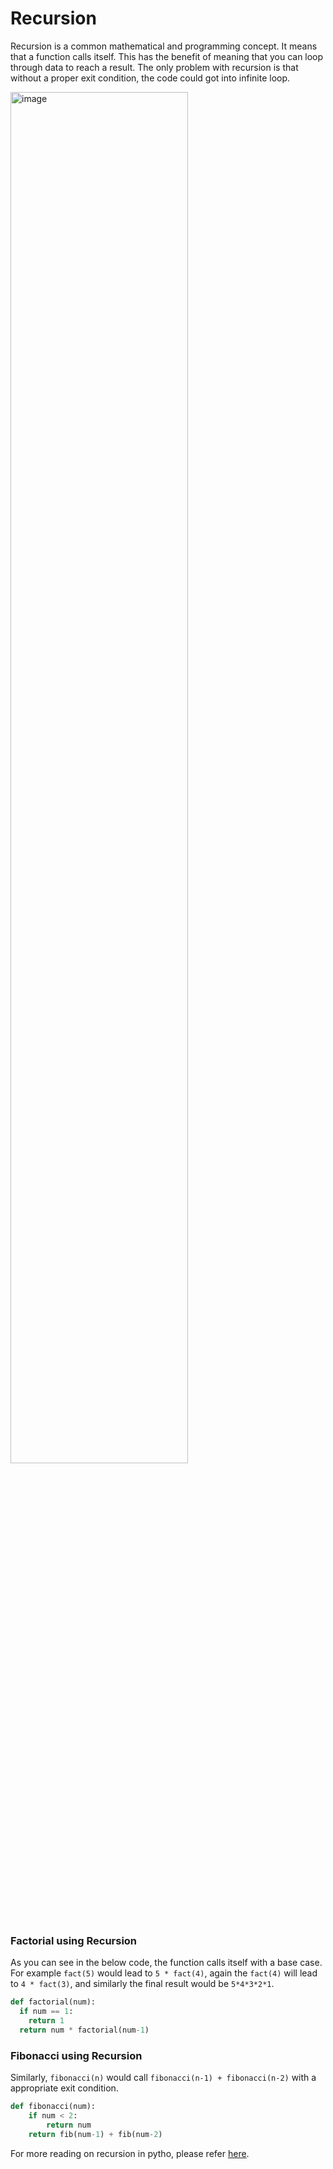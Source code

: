 # Recursion

Recursion is a common mathematical and programming concept. It means that a function calls itself. This has the benefit of meaning that you can loop through data to reach a result. The only problem with recursion is that without a proper exit condition, the code could got into infinite loop.


<img src="https://i.imgur.com/Myvtk0G.jpg" alt="image" width="75%" height="auto">

### Factorial using Recursion

As you can see in the below code, the function calls itself with a base case.
For example `fact(5)` would lead to `5 * fact(4)`, again the `fact(4)` will lead to `4 * fact(3)`, and similarly the final result would be `5*4*3*2*1`.

```python
def factorial(num):
  if num == 1:
    return 1
  return num * factorial(num-1)
```

### Fibonacci using Recursion

Similarly, `fibonacci(n)` would call `fibonacci(n-1) + fibonacci(n-2)` with a appropriate exit condition.
```python
def fibonacci(num):
    if num < 2:
        return num
    return fib(num-1) + fib(num-2)
```

For more reading on recursion in pytho, please refer <a href ="https://realpython.com/python-recursion/#what-is-recursion">here</a>.